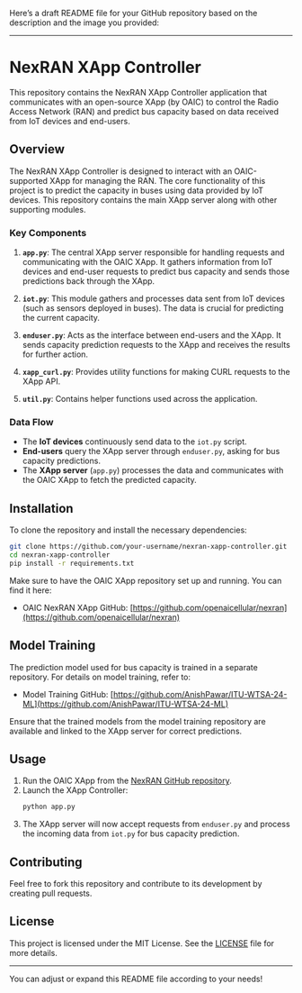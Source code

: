 Here’s a draft README file for your GitHub repository based on the description and the image you provided:

---

# NexRAN XApp Controller

This repository contains the NexRAN XApp Controller application that communicates with an open-source XApp (by OAIC) to control the Radio Access Network (RAN) and predict bus capacity based on data received from IoT devices and end-users. 

## Overview

The NexRAN XApp Controller is designed to interact with an OAIC-supported XApp for managing the RAN. The core functionality of this project is to predict the capacity in buses using data provided by IoT devices. This repository contains the main XApp server along with other supporting modules.

### Key Components

1. **`app.py`**: The central XApp server responsible for handling requests and communicating with the OAIC XApp. It gathers information from IoT devices and end-user requests to predict bus capacity and sends those predictions back through the XApp.
   
2. **`iot.py`**: This module gathers and processes data sent from IoT devices (such as sensors deployed in buses). The data is crucial for predicting the current capacity.
   
3. **`enduser.py`**: Acts as the interface between end-users and the XApp. It sends capacity prediction requests to the XApp and receives the results for further action.

4. **`xapp_curl.py`**: Provides utility functions for making CURL requests to the XApp API.

5. **`util.py`**: Contains helper functions used across the application.

### Data Flow
- The **IoT devices** continuously send data to the `iot.py` script.
- **End-users** query the XApp server through `enduser.py`, asking for bus capacity predictions.
- The **XApp server** (`app.py`) processes the data and communicates with the OAIC XApp to fetch the predicted capacity.

## Installation

To clone the repository and install the necessary dependencies:

```bash
git clone https://github.com/your-username/nexran-xapp-controller.git
cd nexran-xapp-controller
pip install -r requirements.txt
```

Make sure to have the OAIC XApp repository set up and running. You can find it here:
- OAIC NexRAN XApp GitHub: [https://github.com/openaicellular/nexran](https://github.com/openaicellular/nexran)

## Model Training

The prediction model used for bus capacity is trained in a separate repository. For details on model training, refer to:

- Model Training GitHub: [https://github.com/AnishPawar/ITU-WTSA-24-ML](https://github.com/AnishPawar/ITU-WTSA-24-ML)

Ensure that the trained models from the model training repository are available and linked to the XApp server for correct predictions.

## Usage

1. Run the OAIC XApp from the [NexRAN GitHub repository](https://github.com/openaicellular/nexran).
2. Launch the XApp Controller:
   ```bash
   python app.py
   ```
3. The XApp server will now accept requests from `enduser.py` and process the incoming data from `iot.py` for bus capacity prediction.

## Contributing

Feel free to fork this repository and contribute to its development by creating pull requests.

## License

This project is licensed under the MIT License. See the [LICENSE](LICENSE) file for more details.

---

You can adjust or expand this README file according to your needs!